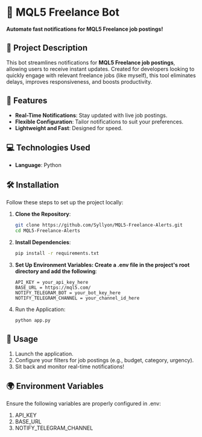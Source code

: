 # 🚀 MQL5 Freelance Bot
**Automate fast notifications for MQL5 Freelance job postings!**

## 🎯 Project Description
This bot streamlines notifications for **MQL5 Freelance job postings**, allowing users to receive instant updates. 
Created for developers looking to quickly engage with relevant freelance jobs (like myself), this tool eliminates delays, improves responsiveness, and boosts productivity.

## 🌟 Features
- **Real-Time Notifications**: Stay updated with live job postings.
- **Flexible Configuration**: Tailor notifications to suit your preferences.
- **Lightweight and Fast**: Designed for speed.
  
## 💻 Technologies Used
- **Language**: Python

## 🛠️ Installation
Follow these steps to set up the project locally:
1. **Clone the Repository**:
   ```bash
   git clone https://github.com/Syllyon/MQL5-Freelance-Alerts.git
   cd MQL5-Freelance-Alerts
2. **Install Dependencies**:
   ```bash
   pip install -r requirements.txt
3. **Set Up Environment Variables: Create a .env file in the project's root directory and add the following**:
   ```text
   API_KEY = your_api_key_here
   BASE_URL = https://mql5.com/
   NOTIFY_TELEGRAM_BOT = your_bot_key_here
   NOTIFY_TELEGRAM_CHANNEL = your_channel_id_here
4. Run the Application:
   ```bash
   python app.py

## 🧪 Usage
1. Launch the application.
2. Configure your filters for job postings (e.g., budget, category, urgency).
3. Sit back and monitor real-time notifications!

## 🌍 Environment Variables
Ensure the following variables are properly configured in .env:
1. API_KEY
2. BASE_URL
3. NOTIFY_TELEGRAM_CHANNEL
